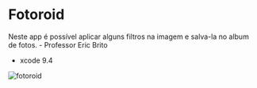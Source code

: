 # Fotoroid
Neste app é possível aplicar alguns filtros na imagem e salva-la no album de fotos. - Professor Eric Brito
- xcode 9.4

![fotoroid](https://user-images.githubusercontent.com/29108604/57382115-b0f45300-7182-11e9-909a-a937249af832.gif)

